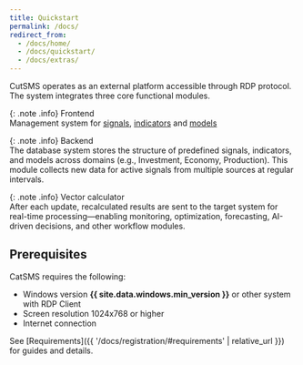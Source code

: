 ```yaml
---
title: Quickstart
permalink: /docs/
redirect_from:
  - /docs/home/
  - /docs/quickstart/
  - /docs/extras/
---
```

CutSMS operates as an external platform accessible through RDP protocol. The system integrates three core functional modules.

{: .note .info} 
Frontend<br>
Management system for [signals](), [indicators]() and [models]()


{: .note .info} 
Backend<br>
The database system stores the structure of predefined signals, indicators, and models across domains (e.g., Investment, Economy, Production). This module collects new data for active signals from multiple sources at regular intervals.

{: .note .info} 
Vector calculator<br>
After each update, recalculated results are sent to the target system for real-time processing—enabling monitoring, optimization, forecasting, AI-driven decisions, and other workflow modules. 

## Prerequisites

CatSMS requires the following:

* Windows version **{{ site.data.windows.min_version }}** or other system with RDP Client
* Screen resolution 1024x768 or higher
* Internet connection

See [Requirements]({{ '/docs/registration/#requirements' | relative_url }}) for guides and details.

